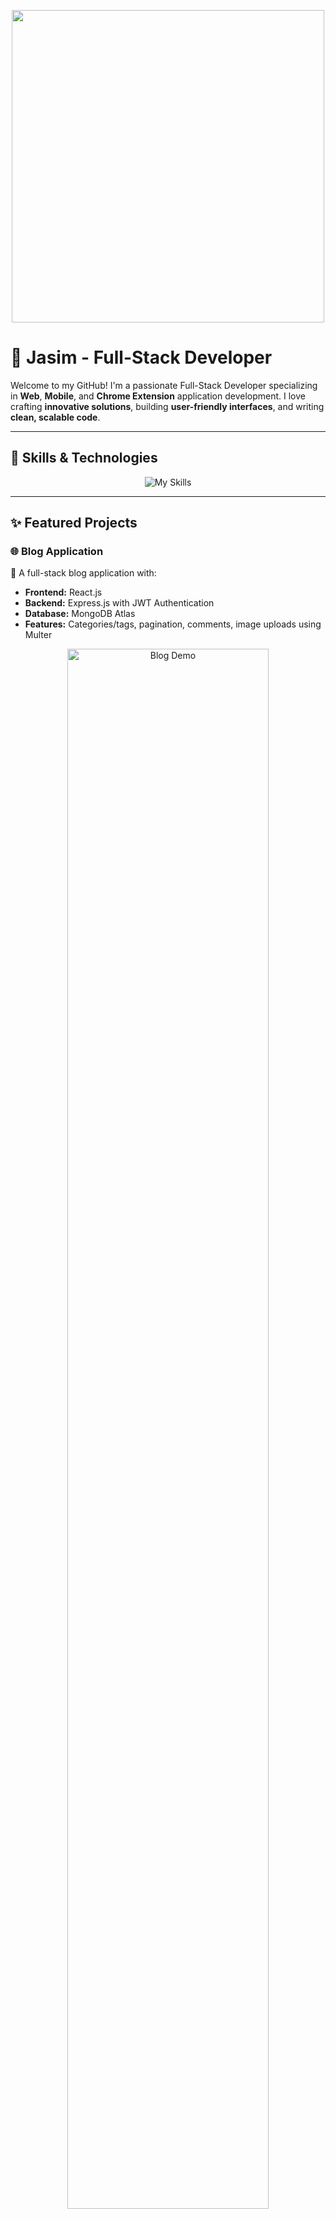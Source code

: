 <!-- Profile Banner -->
<p align="center">
<img src="https://cdn.dribbble.com/users/730703/screenshots/6581243/avento.gif" width="500" />


</p>

# 🌟 Jasim - Full-Stack Developer  

Welcome to my GitHub! I'm a passionate Full-Stack Developer specializing in **Web**, **Mobile**, and **Chrome Extension** application development. I love crafting **innovative solutions**, building **user-friendly interfaces**, and writing **clean, scalable code**.

---

## 🚀 Skills & Technologies  
<p align="center">
  <img src="https://skillicons.dev/icons?i=js,react,next,tailwind,scss,materialui,plasmo,nodejs,express,mongodb,mysql,git,github,vercel,java,cpp,c" alt="My Skills" />
</p>

---

## ✨ Featured Projects  

### 🌐 Blog Application  
📝 A full-stack blog application with:  
- **Frontend:** React.js  
- **Backend:** Express.js with JWT Authentication  
- **Database:** MongoDB Atlas  
- **Features:** Categories/tags, pagination, comments, image uploads using Multer  

<p align="center">
  <img src="https://github.com/Jasim-BinUmar/BlogNest-FE/blob/main/assets/demo.gif" alt="Blog Demo" width="80%" />
</p>

---

### 📱 Mobile Apps  
| Project | Status | Tech |
|---------|--------|------|
| **Mindful Presence** | Completed | React Native |
| **Aora** | 🚧 50% Complete | React Native + Expo |


---

## ⏳ GitHub Streaks  
<p align="center">
  <img src="https://github-readme-streak-stats.vercel.app/?user=Jasim-BinUmar&theme=radical&border_radius=4.5" />
</p>


---

## 🏆 GitHub Trophies  
<p align="center">
  <img src="https://github-profile-trophy.vercel.app/?username=Jasim-BinUmar&theme=radical&no-frame=true&no-bg=true&margin-w=4" />
</p>

---

## ⏳ GitHub Streaks  
<p align="center">
  <img src="https://github-readme-streak-stats.vercel.app/?user=Jasim-BinUmar&theme=radical&border_radius=4.5" />
</p>




---

## 📈 Activity Graph  
<p align="center">
  <img src="https://github-readme-activity-graph.vercel.app/graph?username=Jasim-BinUmar&theme=radical" />
</p>

---

## 📫 Let's Connect!  
<p align="center">
  <a href="https://www.linkedin.com/in/jasim-umar-9a034a253/" target="_blank"><img src="https://img.shields.io/badge/LinkedIn-blue?style=for-the-badge&logo=linkedin" /></a>
  <a href="mailto:jasimbinumar@gmail.com"><img src="https://img.shields.io/badge/Gmail-red?style=for-the-badge&logo=gmail&logoColor=white" /></a>
  <a href="https://github.com/Jasim-BinUmar/" target="_blank"><img src="https://img.shields.io/badge/Portfolio-black?style=for-the-badge&logo=github&logoColor=white" /></a>
</p>

---

<p align="center">
  Thanks for visiting my profile! Let's collaborate and create something amazing together 🚀
</p>

<p align="center">
  <img src="https://komarev.com/ghpvc/?username=Jasim-BinUmar&style=flat-square&color=blue" alt="Visitor Count" />
</p>
